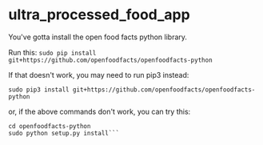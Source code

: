 # ultra_processed_food_app


You've gotta install the open food facts python library. 

Run this:
```sudo pip install git+https://github.com/openfoodfacts/openfoodfacts-python```

If that doesn't work, you may need to run pip3 instead:

```sudo pip3 install git+https://github.com/openfoodfacts/openfoodfacts-python```

or, if the above commands don't work, you can try this:

```git clone https://github.com/openfoodfacts/openfoodfacts-python
cd openfoodfacts-python
sudo python setup.py install```
